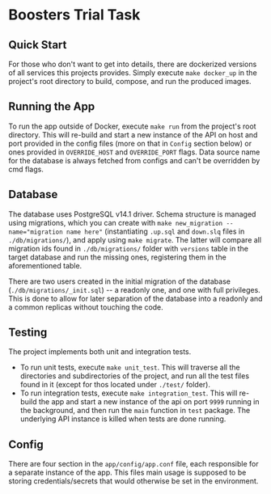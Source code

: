 # Boosters Trial Task

## Quick Start
For those who don't want to get into details, there are dockerized versions of all services this projects provides. 
Simply execute `make docker_up` in the project's root directory to build, compose, and run the produced images.

## Running the App
To run the app outside of Docker, execute `make run` from the project's root directory. This will re-build and start a 
new instance of the API on host and port provided in the config files (more on that in `Config` section below) or ones 
provided in `OVERRIDE_HOST` and `OVERRIDE_PORT` flags. Data source name for the database is always fetched from configs
and can't be overridden by cmd flags.

## Database
The database uses PostgreSQL v14.1 driver. Schema structure is managed using migrations, which you can create with 
`make new_migration --name="migration name here"` (instantiating `.up.sql` and `down.slq` files in `./db/migrations/`), and apply using `make migrate`. The latter will compare all migration 
ids found in `./db/migrations/` folder with `versions` table in the target database and run the missing ones, 
registering them in the aforementioned table.

There are two users created in the initial migration of the database (`./db/migrations/_init.sql`) -- a readonly one, 
and one with full privileges. This is done to allow for later separation of the database into a readonly and a common 
replicas without touching the code.

## Testing
The project implements both unit and integration tests.
* To run unit tests, execute `make unit_test`. This will traverse all the directories and subdirectories of the project,
    and run all the test files found in it (except for thos located under `./test/` folder).
* To run integration tests, execute `make integration_test`. This will re-build the app and start a new instance of the
    api on port `9999` running in the background, and then run the `main` function in `test` package. 
    The underlying API instance is killed when tests are done running.

## Config
There are four section in the `app/config/app.conf` file, each responsible for a separate instance of the app. This 
files main usage is supposed to be storing credentials/secrets that would otherwise be set in the environment. 